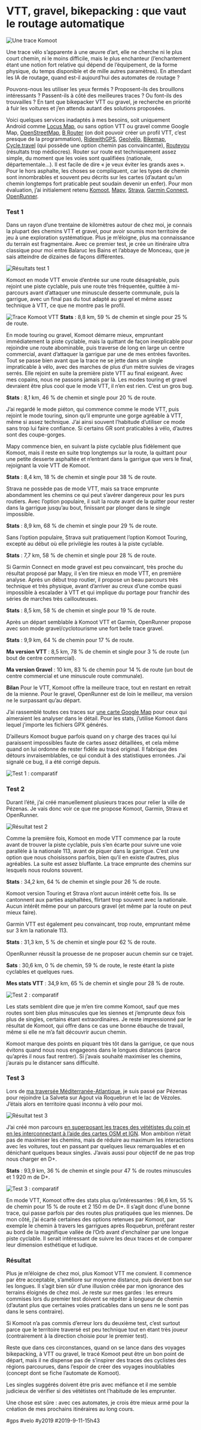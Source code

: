 # VTT, gravel, bikepacking : que vaut le routage automatique

![Une trace Komoot](_i/compc3.webp)

Une trace vélo s’apparente à une œuvre d’art, elle ne cherche ni le plus court chemin, ni le moins difficile, mais le plus enchanteur (l’enchantement étant une notion fort relative qui dépend de l’équipement, de la forme physique, du temps disponible et de mille autres paramètres). En attendant les IA de routage, quand est-il aujourd’hui des automates de routage ?

Pouvons-nous les utiliser les yeux fermés ? Proposent-ils des brouillons intéressants ? Passent-ils à côté des meilleures traces ? Ou font-ils des trouvailles ? En tant que bikepacker VTT ou gravel, je recherche en priorité à fuir les voitures et j’en attends autant des solutions proposées.

Voici quelques services inadaptés à mes besoins, soit uniquement Android comme [Locus Map](https://www.locusmap.eu/), ou sans option VTT ou gravel comme Google Map, [OpenStreetMap](https://www.openstreetmap.org), [B Router](http://brouter.de/brouter-web/#map=5/50.986/9.844/osmfr) (on doit pouvoir créer un profil VTT, c’est presque de la programmation), [RidewithGPS](https://ridewithgps.com/r), [Geolvélo](www.geovelo.fr), [Bikemap](https://www.bikemap.net), [Cycle.travel](https://cycle.travel) (qui possède une option chemin pas convaincante), [Routeyou](https://www.routeyou.com) (résultats trop médiocres). Router sur route est techniquement assez simple, du moment que les voies sont qualifiées (nationale, départementale…). Il est facile de dire « je veux éviter les grands axes ». Pour le hors asphalte, les choses se compliquent, car les types de chemin sont innombrables et souvent peu décrits sur les cartes (d’autant qu’un chemin longtemps fort praticable peut soudain devenir un enfer). Pour mon évaluation, j’ai initialement retenu [Komoot](https://www.komoot.com), [Mapy](https://en.mapy.cz), [Strava](https://www.strava.com), [Garmin Connect](https://connect.garmin.com/modern/courses), [OpenRunner](https://www.openrunner.com/).

### Test 1

Dans un rayon d’une trentaine de kilomètres autour de chez moi, je connais la plupart des chemins VTT et gravel, pour avoir soumis mon territoire de jeu à une exploration systématique. Plus je m’éloigne, plus ma connaissance du terrain est fragmentaire. Avec ce premier test, je crée un itinéraire ultra classique pour moi entre Balaruc les Bains et l’abbaye de Monceau, que je sais atteindre de dizaines de façons différentes.

![Résultats test 1](_i/comp1.webp)

Komoot en mode VTT envoie d’entrée sur une route désagréable, puis rejoint une piste cyclable, puis une route très fréquentée, quittée à mi-parcours avant d’attaquer une minuscule desserte communale, puis la garrigue, avec un final pas du tout adapté au gravel et même assez technique à VTT, ce que ne montre pas le profil.

![Trace Komoot VTT](_i/komoot.webp)
**Stats** : 8,8 km, 59 % de chemin et single pour 25 % de route.

En mode touring ou gravel, Komoot démarre mieux, empruntant immédiatement la piste cyclable, mais la quittant de façon inexplicable pour rejoindre une route abominable, puis traverse de long en large un centre commercial, avant d’attaquer la garrigue par une de mes entrées favorites. Tout se passe bien avant que la trace ne se jette dans un single impraticable à vélo, avec des marches de plus d’un mètre suivies de virages serrés. Elle rejoint en suite la première piste VTT au final exigeant. Avec mes copains, nous ne passons jamais par là. Les modes touring et gravel devraient être plus cool que le mode VTT, il n’en est rien. C’est un gros bug.

**Stats** : 8,1 km, 46 % de chemin et single pour 20 % de route.

J’ai regardé le mode piéton, qui commence comme le mode VTT, puis rejoint le mode touring, sinon qu’il emprunte une gorge agréable à VTT, même si assez technique. J’ai ainsi souvent l’habitude d’utiliser ce mode sans trop lui faire confiance. Si certains GR sont praticables à vélo, d’autres sont des coupe-gorges.

Mapy commence bien, en suivant la piste cyclable plus fidèlement que Komoot, mais il reste en suite trop longtemps sur la route, la quittant pour une petite desserte asphaltée et n’entrant dans la garrigue que vers le final, rejoignant la voie VTT de Komoot.

**Stats** : 8,4 km, 18 % de chemin et single pour 38 % de route.

Strava ne possède pas de mode VTT, mais sa trace emprunte abondamment les chemins ce qui peut s’avérer dangereux pour les purs routiers. Avec l’option populaire, il suit la route avant de la quitter pour rester dans la garrigue jusqu’au bout, finissant par plonger dans le single impossible.

**Stats** : 8,9 km, 68 % de chemin et single pour 29 % de route.

Sans l’option populaire, Strava suit pratiquement l’option Komoot Touring, excepté au début où elle privilégie les routes à la piste cyclable.

**Stats** : 7,7 km, 58 % de chemin et single pour 28 % de route.

Si Garmin Connect en mode gravel est peu convaincant, très proche du résultat proposé par Mapy, il s’en tire mieux en mode VTT, en première analyse. Après un début trop routier, il propose un beau parcours très technique et très physique, avant d’arriver au creux d’une combe quasi impossible à escalader à VTT et qui implique du portage pour franchir des séries de marches très caillouteuses.

**Stats** : 8,5 km, 58 % de chemin et single pour 19 % de route.

Après un départ semblable à Komoot VTT et Garmin, OpenRunner propose avec son mode gravel/cyclotourisme une fort belle trace gravel.

**Stats** : 9,9 km, 64 % de chemin pour 17 % de route.

**Ma version VTT** : 8,5 km, 78 % de chemin et single pour 3 % de route (un bout de centre commercial).

**Ma version Gravel** : 10 km, 83 % de chemin pour 14 % de route (un bout de centre commercial et une minuscule route communale).

**Bilan** Pour le VTT, Komoot offre la meilleure trace, tout en restant en retrait de la mienne. Pour le gravel, OpenRunner est de loin le meilleur, ma version ne le surpassant qu’au départ.

J’ai rassemblé toutes ces traces sur [une carte Google Map](https://drive.google.com/open?id=1i6A0y2H5w6sQu6kDcKezTk9uMnnK3vGK&usp=sharing) pour ceux qui aimeraient les analyser dans le détail. Pour les stats, j’utilise Komoot dans lequel j’importe les fichiers GPX générés.

D’ailleurs Komoot bugue parfois quand on y charge des traces qui lui paraissent impossibles faute de cartes assez détaillées, et cela même quand on lui ordonne de rester fidèle au tracé original. Il fabrique des détours invraisemblables, ce qui conduit à des statistiques erronées. J’ai signalé ce bug, il a été corrigé depuis.

![Test 1 : comparatif](_i/test1bis.png)

### Test 2

Durant l’été, j’ai créé manuellement plusieurs traces pour relier la ville de Pézenas. Je vais donc voir ce que me propose Komoot, Garmin, Strava et OpenRunner.

![Résultat test 2](_i/comp2.webp)

Comme la première fois, Komoot en mode VTT commence par la route avant de trouver la piste cyclable, puis s’en écarte pour suivre une voie parallèle à la nationale 113, avant de piquer dans la garrigue. C’est une option que nous choisissons parfois, bien qu’il en existe d’autres, plus agréables. La suite est assez bluffante. La trace emprunte des chemins sur lesquels nous roulons souvent.

**Stats** : 34,2 km, 64 % de chemin et single pour 26 % de route.

Komoot version Touring et Strava n’ont aucun intérêt cette fois. Ils se cantonnent aux parties asphaltées, flirtant trop souvent avec la nationale. Aucun intérêt même pour un parcours gravel (et même par la route on peut mieux faire).

Garmin VTT est également peu convaincant, trop route, empruntant même sur 3 km la nationale 113.

**Stats** : 31,3 km, 5 % de chemin et single pour 62 % de route.

OpenRunner réussit la prouesse de ne proposer aucun chemin sur ce trajet.

**Sats** : 30,6 km, 0 % de chemin, 59 % de route, le reste étant la piste cyclables et quelques rues.

**Mes stats VTT** : 34,9 km, 65 % de chemin et single pour 28 % de route.

![Test 2 : comparatif](_i/test2.png)

Les stats semblent dire que je m’en tire comme Komoot, sauf que mes routes sont bien plus minuscules que les siennes et j’emprunte deux fois plus de singles, certains étant extraordinaires. Je reste impressionné par le résultat de Komoot, qui offre dans ce cas une bonne ébauche de travail, même si elle ne m’a fait découvrir aucun chemin.

Komoot marque des points en piquant très tôt dans la garrigue, ce que nous évitons quand nous nous engageons dans le longues distances (parce qu’après il nous faut rentrer). Si j’avais souhaité maximiser les chemins, j’aurais pu le distancer sans difficulté.

### Test 3

Lors de [ma traversée Méditerranée-Atlantique](../8/une-traversee-de-la-france-sud-a-vtt.md), je suis passé par Pézenas pour rejoindre La Salveta sur Agout via Roquebrun et le lac de Vézoles. J’étais alors en territoire quasi inconnu à vélo pour moi.

![Résultat test 3](_i/comp3.webp)

J’ai créé mon parcours [en superposant les traces des vététistes du coin et en les interconnectant à l’aide des cartes OSM et IGN](../4/bikepacking-mediterranee-atlantique.md). Mon ambition n’était pas de maximiser les chemins, mais de réduire au maximum les interactions avec les voitures, tout en passant par quelques lieux remarquables et en dénichant quelques beaux singles. J’avais aussi pour objectif de ne pas trop nous charger en D+.

**Stats** : 93,9 km, 36 % de chemin et single pour 47 % de routes minuscules et 1 920 m de D+.

![Test 3 : comparatif](_i/test3.png)

En mode VTT, Komoot offre des stats plus qu’intéressantes : 96,6 km, 55 % de chemin pour 15 % de route et 2 150 m de D+. Il s’agit donc d’une bonne trace, qui passe parfois par des routes plus pratiquées que les miennes. De mon côté, j’ai écarté certaines des options retenues par Komoot, par exemple le chemin à travers les garrigues après Roquebrun, préférant rester au bord de la magnifique vallée de l’Orb avant d’enchaîner par une longue piste cyclable. Il serait intéressant de suivre les deux traces et de comparer leur dimension esthétique et ludique.

### Résultat

Plus je m’éloigne de chez moi, plus Komoot VTT me convient. Il commence par être acceptable, s’améliore sur moyenne distance, puis devient bon sur les longues. Il s’agit bien sûr d’une illusion créée par mon ignorance des terrains éloignés de chez moi. Je reste sur mes gardes : les erreurs commises lors du premier test doivent se répéter à longueur de chemin (d’autant plus que certaines voies praticables dans un sens ne le sont pas dans le sens contraire).

Si Komoot n’a pas commis d’erreur lors du deuxième test, c’est surtout parce que le territoire traversé est peu technique tout en étant très joueur (contrairement à la direction choisie pour le premier test).

Reste que dans ces circonstances, quand on se lance dans des voyages bikepacking, à VTT ou gravel, le tracé Komoot peut être un bon point de départ, mais il ne dispense pas de s’inspirer des traces des cyclistes des régions parcourues, dans l’espoir de créer des voyages inoubliables (concept dont se fiche l’automate de Komoot).

Les singles suggérés doivent être pris avec méfiance et il me semble judicieux de vérifier si des vététistes ont l’habitude de les emprunter.

Une chose est sûre : avec ces automates, je crois être mieux armé pour la création de mes prochains itinéraires au long cours.

#gps #velo #y2019 #2019-9-11-15h43
